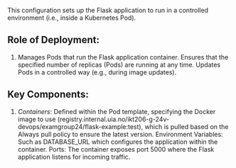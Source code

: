 This configuration sets up the Flask application to run in a controlled environment (i.e., inside a Kubernetes Pod).

## Role of Deployment:
1. Manages Pods that run the Flask application container.
Ensures that the specified number of replicas (Pods) are running at any time.
Updates Pods in a controlled way (e.g., during image updates).


## Key Components:
1. *Containers*: Defined within the Pod template, specifying the Docker image to use (registry.internal.uia.no/ikt206-g-24v-devops/examgroup24/flask-example:test), which is pulled based on the Always pull policy to ensure the latest version.
Environment Variables: Such as DATABASE_URL which configures the application within the container.
Ports: The container exposes port 5000 where the Flask application listens for incoming traffic.